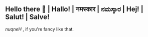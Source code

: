 ## Hello there 👋 | Hallo! | नमस्कार | ನಮಸ್ಕಾರ | Hej! | Salut! | Salve! 
_nuqneH_ , if you're fancy like that.
<!--
**alt-shreya/alt-shreya** is a ✨ _special_ ✨ repository because its `README.md` (this file) appears on your GitHub profile.

Here are some ideas to get you started:
- 🌱 I’m currently learning 
- 💬 Ask me about ...
- 🤔 I’m looking for help with 
- I love learning languages
-->

